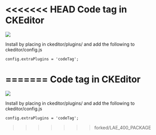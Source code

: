 <<<<<<< HEAD
Code tag in CKEditor
==============

![](http://imgur.com/LN0MAEZ.png)

Install by placing in ckeditor/plugins/ and add the following to ckeditor/config.js

    config.extraPlugins = 'codeTag';
=======
Code tag in CKEditor
==============

![](http://imgur.com/LN0MAEZ.png)

Install by placing in ckeditor/plugins/ and add the following to ckeditor/config.js

    config.extraPlugins = 'codeTag';
>>>>>>> forked/LAE_400_PACKAGE
